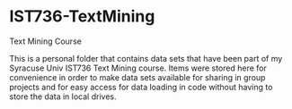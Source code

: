 # IST736-TextMining
Text Mining Course

This is a personal folder that contains data sets that have been part of my Syracuse Univ IST736 Text Mining course.
Items were stored here for convenience in order to make data sets available for sharing in group projects and for easy 
access for data loading in code without having to store the data in local drives. 
